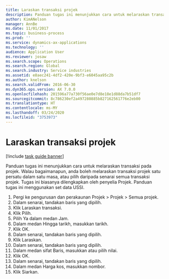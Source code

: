 ```yaml
---
title: Laraskan transaksi projek
description: Panduan tugas ini menunjukkan cara untuk melaraskan transaksi pada projek.
author: KimANelson
manager: AnnBe
ms.date: 11/01/2017
ms.topic: business-process
ms.prod: ''
ms.service: dynamics-ax-applications
ms.technology: ''
audience: Application User
ms.reviewer: josaw
ms.search.scope: Operations
ms.search.region: Global
ms.search.industry: Service industries
ms.assetid: e8aec241-4df2-420e-9bf3-e6045aa95c2b
ms.author: knelson
ms.search.validFrom: 2016-06-30
ms.dyn365.ops.version: AX 7.0.0
ms.openlocfilehash: 201596a77a730f56ae0e7d8e18e1d88da7b51df7
ms.sourcegitcommit: 8c786230ef2a497280885b827162561776e2eb00
ms.translationtype: HT
ms.contentlocale: ms-MY
ms.lasthandoff: 03/24/2020
ms.locfileid: "3753973"
---
```

# <a name="adjust-project-transactions"></a>Laraskan transaksi projek

[!include [task guide banner](../../includes/task-guide-banner.md)]

Panduan tugas ini menunjukkan cara untuk melaraskan transaksi pada projek. Walau bagaimanapun, anda boleh melaraskan transaksi projek satu persatu dalam satu masa, atau pilih daripada senarai semua transaksi projek. Tugas ini biasanya dilengkapkan oleh penyelia Projek. Panduan tugas ini menggunakan set data USSI.

1. Pergi ke pengurusan dan perakaunan Projek > Projek > Semua projek. 
2. Dalam senarai, tandakan baris yang dipilih. 
3. Klik Laraskan transaksi. 
4. Klik Pilih. 
5. Pilih Ya dalam medan Jam. 
6. Dalam medan Hingga tarikh, masukkan tarikh. 
7. Klik OK. 
8. Dalam senarai, tandakan baris yang dipilih. 
9. Klik Laraskan. 
10. Dalam senarai, tandakan baris yang dipilih. 
11. Dalam medan sifat Baris, masukkan atau pilih nilai. 
12. Klik OK. 
13. Dalam senarai, tandakan baris yang dipilih. 
14. Dalam medan Harga kos, masukkan nombor. 
15. Klik Siarkan. 
